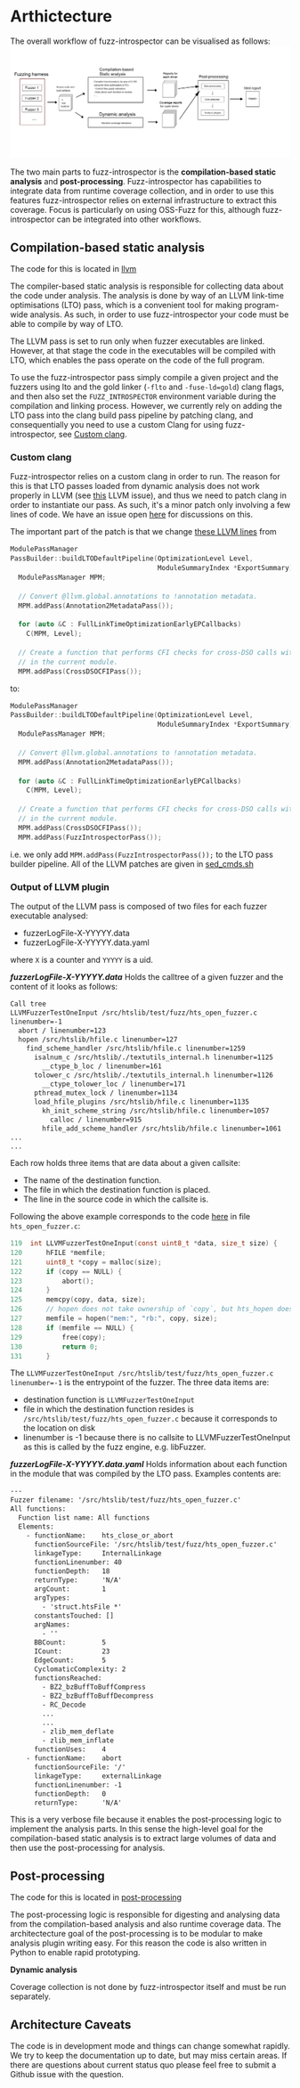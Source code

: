 # Arthictecture

The overall workflow of fuzz-introspector can be visualised as follows:
![Functions table](/doc/img/fuzz-introspector-architecture.png)

The two main parts to fuzz-introspector is the **compilation-based static analysis**
and **post-processing**. Fuzz-introspector has capabilities to integrate data from
runtime coverage collection, and in order to use this features fuzz-introspector
relies on external infrastructure to extract this coverage. Focus is particularly
on using OSS-Fuzz for this, although fuzz-introspector can be integrated into
other workflows.

## Compilation-based static analysis

The code for this is located in [llvm](/llvm/)

The compiler-based static analysis is responsible for collecting data about
the code under analysis. The analysis is done by way of an LLVM link-time
optimisations (LTO) pass, which is a convenient tool for making program-wide
analysis. As such, in order to use fuzz-introspector your code must be able
to compile by way of LTO.

The LLVM pass is set to run only when fuzzer executables are linked. However,
at that stage the code in the executables will be compiled with LTO, which
enables the pass operate on the code of the full program.

To use the fuzz-introspector pass simply compile a given project and the fuzzers
using lto and the gold linker (`-flto` and `-fuse-ld=gold`) clang flags, and then
also set the `FUZZ_INTROSPECTOR` environment variable during the compilation and
linking process. However, we currently rely on adding the LTO pass into the clang
build pass pipeline by patching clang, and consequentially you need to use a custom Clang
for using fuzz-introspector, see [Custom clang](#custom-clang).

### Custom clang

Fuzz-introspector relies on a custom clang in order to run. The reason for this
is that LTO passes loaded from dynamic analysis does not work properly in LLVM
(see [this](https://reviews.llvm.org/D77704) LLVM issue), and thus we need to
patch clang in order to instantiate our pass. As such, it's a minor patch
only involving a few lines of code. We have an issue open
[here](https://github.com/ossf/fuzz-introspector/issues/57) for discussions on this.

The important part of the patch is that we change [these LLVM lines](https://github.com/llvm/llvm-project/blob/be656df18721dc55a1de2eea64a3f73b6afa29a2/llvm/lib/Passes/PassBuilderPipelines.cpp#L1462-L1476)
from 
```c++
ModulePassManager
PassBuilder::buildLTODefaultPipeline(OptimizationLevel Level,
                                     ModuleSummaryIndex *ExportSummary) {
  ModulePassManager MPM;

  // Convert @llvm.global.annotations to !annotation metadata.
  MPM.addPass(Annotation2MetadataPass());

  for (auto &C : FullLinkTimeOptimizationEarlyEPCallbacks)
    C(MPM, Level);

  // Create a function that performs CFI checks for cross-DSO calls with targets
  // in the current module.
  MPM.addPass(CrossDSOCFIPass());
```

to:
```c++
ModulePassManager
PassBuilder::buildLTODefaultPipeline(OptimizationLevel Level,
                                     ModuleSummaryIndex *ExportSummary) {
  ModulePassManager MPM;

  // Convert @llvm.global.annotations to !annotation metadata.
  MPM.addPass(Annotation2MetadataPass());

  for (auto &C : FullLinkTimeOptimizationEarlyEPCallbacks)
    C(MPM, Level);

  // Create a function that performs CFI checks for cross-DSO calls with targets
  // in the current module.
  MPM.addPass(CrossDSOCFIPass());
  MPM.addPass(FuzzIntrospectorPass());
```
i.e. we only add `MPM.addPass(FuzzIntrospectorPass());` to the LTO pass builder pipeline. All
of the LLVM patches are given in [sed_cmds.sh](/sed_cmds.sh)

### Output of LLVM plugin
The output of the LLVM pass is composed of two files for each fuzzer executable
analysed:
- fuzzerLogFile-X-YYYYY.data
- fuzzerLogFile-X-YYYYY.data.yaml

where `X` is a counter and `YYYYY` is a uid.

***fuzzerLogFile-X-YYYYY.data***
Holds the calltree of a given fuzzer and the content of it looks as follows:
```
Call tree
LLVMFuzzerTestOneInput /src/htslib/test/fuzz/hts_open_fuzzer.c linenumber=-1
  abort / linenumber=123
  hopen /src/htslib/hfile.c linenumber=127
    find_scheme_handler /src/htslib/hfile.c linenumber=1259
      isalnum_c /src/htslib/./textutils_internal.h linenumber=1125
        __ctype_b_loc / linenumber=161
      tolower_c /src/htslib/./textutils_internal.h linenumber=1126
        __ctype_tolower_loc / linenumber=171
      pthread_mutex_lock / linenumber=1134
      load_hfile_plugins /src/htslib/hfile.c linenumber=1135
        kh_init_scheme_string /src/htslib/hfile.c linenumber=1057
          calloc / linenumber=915
        hfile_add_scheme_handler /src/htslib/hfile.c linenumber=1061
...
...
```

Each row holds three items that are data about a given callsite:
- The name of the destination function.
- The file in which the destination function is placed.
- The line in the source code in which the callsite is.

Following the above example corresponds to the code [here](https://github.com/samtools/htslib/blob/d7cc10de075735d07eb8da0538cbdc0f331f7bd1/test/fuzz/hts_open_fuzzer.c#L119-L131)
in file `hts_open_fuzzer.c`:
```c
119  int LLVMFuzzerTestOneInput(const uint8_t *data, size_t size) {
120      hFILE *memfile;
121      uint8_t *copy = malloc(size);
122      if (copy == NULL) {
123          abort();
124      }
125      memcpy(copy, data, size);
126      // hopen does not take ownership of `copy`, but hts_hopen does.
127      memfile = hopen("mem:", "rb:", copy, size);
128      if (memfile == NULL) {
129          free(copy);
130          return 0;
131      }
```

The `LLVMFuzzerTestOneInput /src/htslib/test/fuzz/hts_open_fuzzer.c linenumber=-1` is the
entrypoint of the fuzzer. The three data items are:
- destination function is `LLVMFuzzerTestOneInput`
- file in which the destination function resides is `/src/htslib/test/fuzz/hts_open_fuzzer.c` because it corresponds to the location on disk
- linenumber is -1 because there is no callsite to LLVMFuzzerTestOneInput as this is called by the fuzz engine, e.g. libFuzzer.

***fuzzerLogFile-X-YYYYY.data.yaml***
Holds information about each function in the module that was compiled by the LTO pass. Examples contents are:
```
---
Fuzzer filename: '/src/htslib/test/fuzz/hts_open_fuzzer.c'
All functions:
  Function list name: All functions
  Elements:
    - functionName:    hts_close_or_abort
      functionSourceFile: '/src/htslib/test/fuzz/hts_open_fuzzer.c'
      linkageType:     InternalLinkage
      functionLinenumber: 40
      functionDepth:   18
      returnType:      'N/A'
      argCount:        1
      argTypes:
        - 'struct.htsFile *'
      constantsTouched: []
      argNames:
        - ''
      BBCount:         5
      ICount:          23
      EdgeCount:       5
      CyclomaticComplexity: 2
      functionsReached:
        - BZ2_bzBuffToBuffCompress
        - BZ2_bzBuffToBuffDecompress
        - RC_Decode
        ...
        ...
        - zlib_mem_deflate
        - zlib_mem_inflate
      functionUses:    4
    - functionName:    abort
      functionSourceFile: '/'
      linkageType:     externalLinkage
      functionLinenumber: -1
      functionDepth:   0
      returnType:      'N/A'
```

This is a very verbose file because it enables the post-processing logic to
implement the analysis parts. In this
sense the high-level goal for the compilation-based static analysis is to extract large
volumes of data and then use the post-processing for analysis.



## Post-processing

The code for this is located in [post-processing](/post-processing/)

The post-processing logic is responsible for digesting and analysing data from the
compilation-based analysis and also runtime coverage data.
The architectecture goal of the post-processing is to be modular to make analysis plugin
writing easy. For this reason the code is also written in Python to enable rapid
prototyping.


**Dynamic analysis**

Coverage collection is not done by fuzz-introspector itself and must be run separately.

## Architecture Caveats

The code is in development mode and things can change somewhat rapidly. We try to keep
the documentation up to date, but may miss certain areas. If there are questions about
current status quo please feel free to submit a Github issue with the question.


